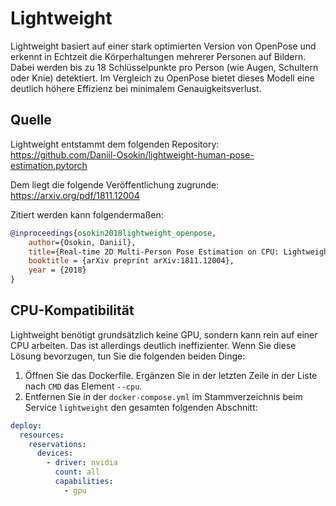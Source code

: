 # Lightweight

Lightweight basiert auf einer stark optimierten Version von OpenPose und erkennt in Echtzeit die Körperhaltungen mehrerer Personen auf Bildern.
Dabei werden bis zu 18 Schlüsselpunkte pro Person (wie Augen, Schultern oder Knie) detektiert. Im Vergleich zu OpenPose bietet dieses Modell eine deutlich höhere Effizienz bei minimalem Genauigkeitsverlust.

## Quelle
Lightweight entstammt dem folgenden Repository:
https://github.com/Daniil-Osokin/lightweight-human-pose-estimation.pytorch

Dem liegt die folgende Veröffentlichung zugrunde: https://arxiv.org/pdf/1811.12004

Zitiert werden kann folgendermaßen:
```bibtex
@inproceedings{osokin2018lightweight_openpose,
    author={Osokin, Daniil},
    title={Real-time 2D Multi-Person Pose Estimation on CPU: Lightweight OpenPose},
    booktitle = {arXiv preprint arXiv:1811.12004},
    year = {2018}
}
```

## CPU-Kompatibilität
Lightweight benötigt grundsätzlich keine GPU, sondern kann rein auf einer CPU arbeiten. Das ist allerdings deutlich ineffizienter.
Wenn Sie diese Lösung bevorzugen, tun Sie die folgenden beiden Dinge:
1. Öffnen Sie das Dockerfile. Ergänzen Sie in der letzten Zeile in der Liste nach `CMD` das Element `--cpu`.
2. Entfernen Sie in der `docker-compose.yml` im Stammverzeichnis beim Service `lightweight` den gesamten folgenden Abschnitt:
```yaml
deploy:
  resources:
    reservations:
      devices:
        - driver: nvidia
          count: all
          capabilities:
            - gpu
```